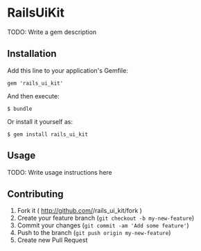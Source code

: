 # RailsUiKit

TODO: Write a gem description

## Installation

Add this line to your application's Gemfile:

    gem 'rails_ui_kit'

And then execute:

    $ bundle

Or install it yourself as:

    $ gem install rails_ui_kit

## Usage

TODO: Write usage instructions here

## Contributing

1. Fork it ( http://github.com/<my-github-username>/rails_ui_kit/fork )
2. Create your feature branch (`git checkout -b my-new-feature`)
3. Commit your changes (`git commit -am 'Add some feature'`)
4. Push to the branch (`git push origin my-new-feature`)
5. Create new Pull Request
